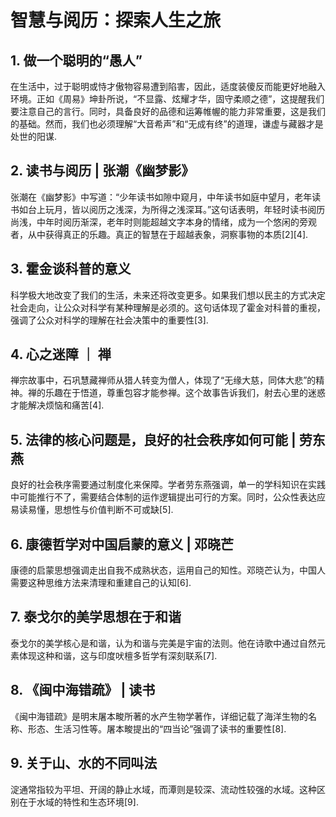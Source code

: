 # **智慧与阅历：探索人生之旅**

## 1. 做一个聪明的“愚人”
在生活中，过于聪明或恃才傲物容易遭到陷害，因此，适度装傻反而能更好地融入环境。正如《周易》坤卦所说，“不显露、炫耀才华，固守柔顺之德”，这提醒我们要注意自己的言行。同时，具备良好的品德和运筹帷幄的能力非常重要，这是我们的基础。然而，我们也必须理解“大音希声”和“无成有终”的道理，谦虚与藏器才是处世的阳谋.

## 2. 读书与阅历 | 张潮《幽梦影》
张潮在《幽梦影》中写道：“少年读书如隙中窥月，中年读书如庭中望月，老年读书如台上玩月，皆以阅历之浅深，为所得之浅深耳。”这句话表明，年轻时读书阅历尚浅，中年时阅历渐深，老年时则能超越文字本身的情绪，成为一个悠闲的旁观者，从中获得真正的乐趣。真正的智慧在于超越表象，洞察事物的本质[2][4].

## 3. 霍金谈科普的意义
科学极大地改变了我们的生活，未来还将改变更多。如果我们想以民主的方式决定社会走向，让公众对科学有某种理解是必须的。这句话体现了霍金对科普的重视，强调了公众对科学的理解在社会决策中的重要性[3].

## 4. 心之迷障 ｜ 禅
禅宗故事中，石巩慧藏禅师从猎人转变为僧人，体现了“无缘大慈，同体大悲”的精神。禅的乐趣在于悟道，尊重包容才能参禅。这个故事告诉我们，射去心里的迷惑才能解决烦恼和痛苦[4].

## 5. 法律的核心问题是，良好的社会秩序如何可能 | 劳东燕
良好的社会秩序需要通过制度化来保障。学者劳东燕强调，单一的学科知识在实践中可能推行不了，需要结合体制的运作逻辑提出可行的方案。同时，公众性表达应易读易懂，思想性与价值判断不可或缺[5].

## 6. 康德哲学对中国启蒙的意义 | 邓晓芒
康德的启蒙思想强调走出自我不成熟状态，运用自己的知性。邓晓芒认为，中国人需要这种思维方法来清理和重建自己的认知[6].

## 7. 泰戈尔的美学思想在于和谐
泰戈尔的美学核心是和谐，认为和谐与完美是宇宙的法则。他在诗歌中通过自然元素体现这种和谐，这与印度吠檀多哲学有深刻联系[7].

## 8. 《闽中海错疏》 | 读书
《闽中海错疏》是明末屠本畯所著的水产生物学著作，详细记载了海洋生物的名称、形态、生活习性等。屠本畯提出的“四当论”强调了读书的重要性[8].

## 9. 关于山、水的不同叫法
淀通常指较为平坦、开阔的静止水域，而潭则是较深、流动性较强的水域。这种区别在于水域的特性和生态环境[9].
